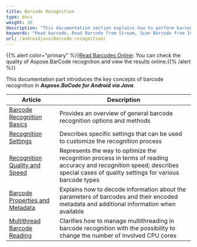 ```yaml
---
title: Barcode Recognition
type: docs
weight: 30
description: "This documentation section explains how to perform barcode recognition in Aspose.BarCode for Android"
keywords: "Read barcode, Read Barcode from Stream, Scan Barcode from Image, Many Barcodes in One Image, Read PDF417 Barcode, Aspose.BarCode, Read Barcodes in Android"
url: /androidjava/barcode-recognition/
---
```

{{% alert color="primary" %}}[Read Barcodes Online](https://products.aspose.app/barcode/recognize): You can check the quality of Aspose.BarCode recognition and view the results online.{{% /alert %}}

This documentation part introduces the key concepts of barcode recognition in ***Aspose.BaCode for Android via Java***.
   
|Article|Description|
|---|---|
|[Barcode Recognition Basics](/barcode/androidjava/barcode-recognition-basics/)|Provides an overview of general barcode recognition options and methods|
|[Recognition Settings](/barcode/androidjava/recognition-settings/)|Describes specific settings that can be used to customize the recognition process|
|[Recognition Quality and Speed](/barcode/androidjava/barcode-reading-optimization/)|Represents the way to optimize the recognition process in terms of reading accuracy and recognition speed; describes special cases of quality settings for various barcode types|
|[Barcode Properties and Metadata](/barcode/androidjava/read-barcode-properties/)|Explains how to decode information about the parameters of barcodes and their encoded metadata and additional information when available|
|[Multithread Barcode Reading](/barcode/androidjava/multithread-barcode-reading/)|Clarifies how to manage multithreading in barcode recognition with the possibility to change the number of involved CPU cores|
    